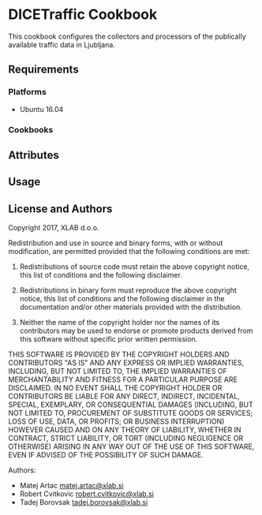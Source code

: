 # DICETraffic Cookbook

This cookbook configures the collectors and processors of the publically
available traffic data in Ljubljana.

## Requirements

### Platforms

- Ubuntu 16.04


### Cookbooks


## Attributes


## Usage


## License and Authors

Copyright 2017, XLAB d.o.o.

Redistribution and use in source and binary forms, with or without
modification, are permitted provided that the following conditions are met:

1. Redistributions of source code must retain the above copyright notice,
this list of conditions and the following disclaimer.

2. Redistributions in binary form must reproduce the above copyright notice,
this list of conditions and the following disclaimer in the documentation
and/or other materials provided with the distribution.

3. Neither the name of the copyright holder nor the names of its contributors
may be used to endorse or promote products derived from this software without
specific prior written permission.

THIS SOFTWARE IS PROVIDED BY THE COPYRIGHT HOLDERS AND CONTRIBUTORS "AS IS"
AND ANY EXPRESS OR IMPLIED WARRANTIES, INCLUDING, BUT NOT LIMITED TO, THE
IMPLIED WARRANTIES OF MERCHANTABILITY AND FITNESS FOR A PARTICULAR PURPOSE
ARE DISCLAIMED. IN NO EVENT SHALL THE COPYRIGHT HOLDER OR CONTRIBUTORS BE
LIABLE FOR ANY DIRECT, INDIRECT, INCIDENTAL, SPECIAL, EXEMPLARY, OR
CONSEQUENTIAL DAMAGES (INCLUDING, BUT NOT LIMITED TO, PROCUREMENT OF
SUBSTITUTE GOODS OR SERVICES; LOSS OF USE, DATA, OR PROFITS; OR BUSINESS
INTERRUPTION) HOWEVER CAUSED AND ON ANY THEORY OF LIABILITY, WHETHER IN
CONTRACT, STRICT LIABILITY, OR TORT (INCLUDING NEGLIGENCE OR OTHERWISE)
ARISING IN ANY WAY OUT OF THE USE OF THIS SOFTWARE, EVEN IF ADVISED OF THE
POSSIBILITY OF SUCH DAMAGE.

Authors:
  * Matej Artac <matej.artac@xlab.si>
  * Robert Cvitkovic <robert.cvitkovic@xlab.si>
  * Tadej Borovsak <tadej.borovsak@xlab.si>
